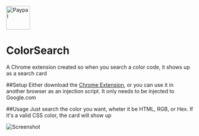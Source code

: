 [<img src="https://upload.wikimedia.org/wikipedia/commons/a/a4/Paypal_2014_logo.png" alt="Paypal" width=64/>](https://paypal.me/ihoegen/5)

# ColorSearch
A Chrome extension created so when you search a color code, it shows up as a search card

##Setup
Either download the [Chrome Extension](https://chrome.google.com/webstore/detail/color-search/eogeejfgkddjjibpecmcgdohpknkjabo), or you can use it in another browser as an injection script.
It only needs to be injected to Google.com

##Usage
Just search the color you want, wheter it be HTML, RGB, or Hex. If it's a valid CSS color, the card will show up

![Screenshot](https://lh3.googleusercontent.com/0UVg884iAp7bAtR98vzUyeDTpa4LSF5p2sPeG-aDhGzm0dSstVW9yOFOgotYc7EwGecaA1msIB4=s640-h400-e365-rw)


